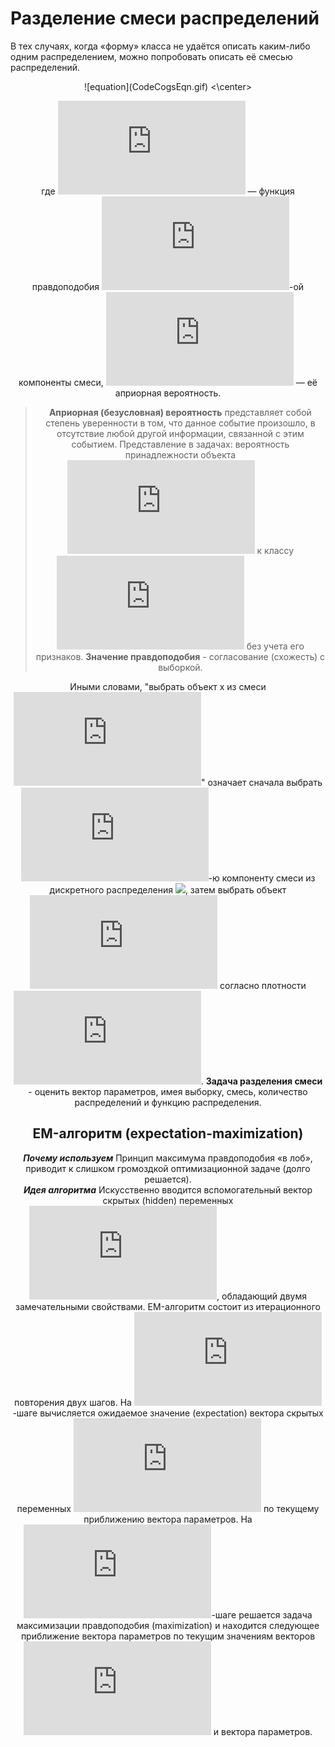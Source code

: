 #  Разделение смеси распределений


В тех случаях, когда «форму» класса не удаётся описать каким-либо одним распределением, можно попробовать описать её смесью распределений.

<center> ![equation](CodeCogsEqn.gif) <\center>

где ![](https://latex.codecogs.com/gif.latex?p_j(x)) — функция правдоподобия ![](https://latex.codecogs.com/gif.latex?j)-ой компоненты смеси, ![](https://latex.codecogs.com/gif.latex?w_j) — её априорная вероятность.

>**Априорная  (безусловная) вероятность** представляет собой степень уверенности в том, что данное событие произошло, в отсутствие любой другой информации, связанной с этим событием. Представление в задачах: вероятность принадлежности объекта ![](https://latex.codecogs.com/gif.latex?X) к классу ![](https://latex.codecogs.com/gif.latex?A) без учета его признаков.
>**Значение правдоподобия** - согласование (схожесть) с выборкой.

Иными словами, "выбрать объект x из смеси ![](https://latex.codecogs.com/gif.latex?p(x))" означает сначала выбрать ![](https://latex.codecogs.com/gif.latex?j)-ю компоненту смеси из дискретного распределения ![](https://latex.codecogs.com/gif.latex?\{w_1,&space;\dots&space;,&space;w_k\}), затем выбрать объект ![](https://latex.codecogs.com/gif.latex?x) согласно плотности ![](https://latex.codecogs.com/gif.latex?p_j(x)).
**Задача разделения смеси** - оценить вектор параметров, имея выборку,  смесь, количество распределений и функцию распределения.
## EM-алгоритм (expectation-maximization)
***Почему используем***
Принцип максимума правдоподобия «в лоб», приводит к слишком громоздкой оптимизационной задаче (долго решается).  
***Идея алгоритма***
Искусственно вводится вспомогательный вектор скрытых (hidden) переменных ![](https://latex.codecogs.com/gif.latex?G), обладающий двумя замечательными свойствами. 
EM-алгоритм состоит из итерационного повторения двух шагов. 
На ![](https://latex.codecogs.com/gif.latex?E)-шаге вычисляется ожидаемое значение (expectation) вектора скрытых переменных ![](https://latex.codecogs.com/gif.latex?G) по текущему приближению вектора параметров. На ![](https://latex.codecogs.com/gif.latex?M)-шаге решается задача максимизации правдоподобия (maximization) и находится следующее приближение вектора параметров по текущим значениям векторов ![](https://latex.codecogs.com/gif.latex?G) и вектора параметров.


